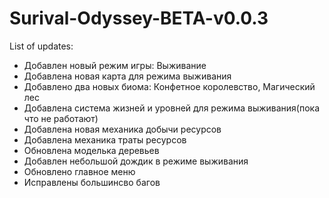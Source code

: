 # Surival-Odyssey-BETA-v0.0.3
List of updates:
 - Добавлен новый режим игры: Выживание
 - Добавлена новая карта для режима выживания
 - Добавлено два новых биома: Конфетное королевство, Магический лес
 - Добавлена система жизней и уровней для режима выживания(пока что не работают)
 - Добавлена новая механика добычи ресурсов
 - Добавлена механика траты ресурсов
 - Обновлена моделька деревьев
 - Добавлен небольшой дождик в режиме выживания
 - Обновлено главное меню
 - Исправлены большинсво багов
